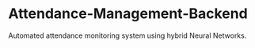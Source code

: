 # Attendance-Management-Backend
Automated attendance monitoring system using hybrid Neural Networks.
